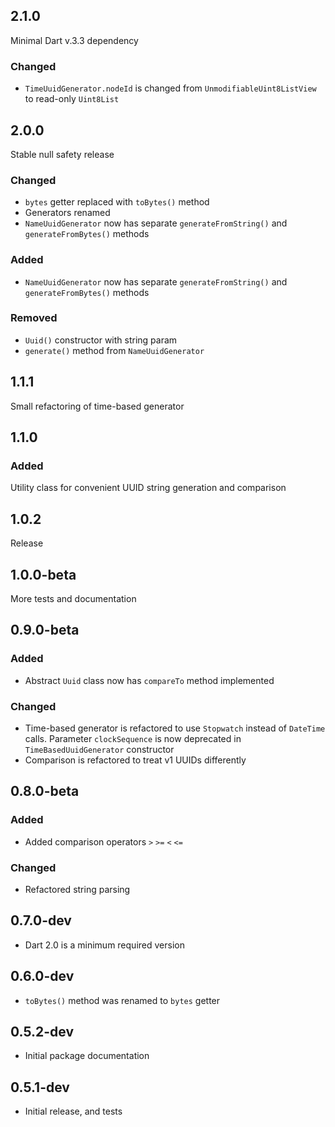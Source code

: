 
## 2.1.0
Minimal Dart v.3.3 dependency

### Changed
- `TimeUuidGenerator.nodeId` is changed from `UnmodifiableUint8ListView` to read-only `Uint8List`

## 2.0.0
Stable null safety release

### Changed
- `bytes` getter replaced with `toBytes()` method
- Generators renamed
- `NameUuidGenerator` now has separate `generateFromString()` and `generateFromBytes()` methods

### Added
- `NameUuidGenerator` now has separate `generateFromString()` and `generateFromBytes()` methods

### Removed
- `Uuid()` constructor with string param
- `generate()` method from `NameUuidGenerator`

## 1.1.1
Small refactoring of time-based generator

## 1.1.0

### Added
Utility class for convenient UUID string generation and comparison

## 1.0.2
Release

## 1.0.0-beta
More tests and documentation

## 0.9.0-beta

### Added
- Abstract `Uuid` class now has `compareTo` method implemented

### Changed
- Time-based generator is refactored to use `Stopwatch` instead of `DateTime` calls.
  Parameter `clockSequence` is now deprecated in `TimeBasedUuidGenerator` constructor
- Comparison is refactored to treat v1 UUIDs differently

## 0.8.0-beta

### Added
- Added comparison operators `>` `>=` `<` `<=`

### Changed
- Refactored string parsing

## 0.7.0-dev
- Dart 2.0 is a minimum required version

## 0.6.0-dev
- `toBytes()` method was renamed to `bytes` getter

## 0.5.2-dev
- Initial package documentation

## 0.5.1-dev
- Initial release, and tests